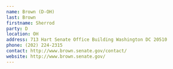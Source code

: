 ```yaml
---
name: Brown (D-OH)
last: Brown
firstname: Sherrod
party: D
location: OH
address: 713 Hart Senate Office Building Washington DC 20510
phone: (202) 224-2315
contact: http://www.brown.senate.gov/contact/
website: http://www.brown.senate.gov/
---
```

